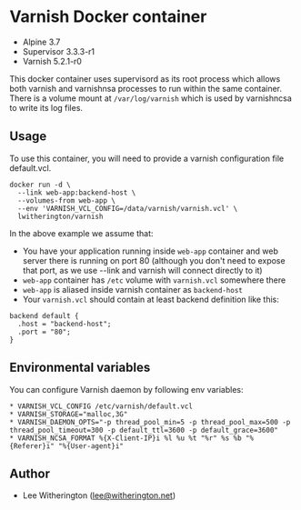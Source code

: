 # Varnish Docker container
* Alpine 3.7
* Supervisor 3.3.3-r1
* Varnish 5.2.1-r0

This docker container uses supervisord as its root process which allows both varnish and varnishnsa processes to run within the same container. There is a volume mount at `/var/log/varnish` which is used by varnishncsa to write its log files.

## Usage
To use this container, you will need to provide a varnish configuration file default.vcl.

```
docker run -d \
  --link web-app:backend-host \
  --volumes-from web-app \
  --env 'VARNISH_VCL_CONFIG=/data/varnish/varnish.vcl' \
  lwitherington/varnish
```

In the above example we assume that:

* You have your application running inside `web-app` container and web server there is running on port 80 (although you don't need to expose that port, as we use --link and varnish will connect directly to it)
* `web-app` container has `/etc` volume with `varnish.vcl` somewhere there
* `web-app` is aliased inside varnish container as `backend-host`
* Your `varnish.vcl` should contain at least backend definition like this:
```
backend default {
  .host = "backend-host";
  .port = "80";
}
```

## Environmental variables
You can configure Varnish daemon by following env variables:
```
* VARNISH_VCL_CONFIG /etc/varnish/default.vcl
* VARNISH_STORAGE="malloc,3G"
* VARNISH_DAEMON_OPTS="-p thread_pool_min=5 -p thread_pool_max=500 -p thread_pool_timeout=300 -p default_ttl=3600 -p default_grace=3600"
* VARNISH_NCSA_FORMAT %{X-Client-IP}i %l %u %t "%r" %s %b "%{Referer}i" "%{User-agent}i"
```

## Author
* Lee Witherington (<lee@witherington.net>)
